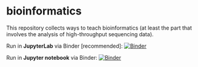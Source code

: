 # bioinformatics

This repository collects ways to teach bioinformatics (at least the part that involves the analysis of high-throughput sequencing data).  

Run in **JupyterLab**  via Binder [recommended]: 
[![Binder](https://mybinder.org/badge_logo.svg)](https://mybinder.org/v2/gh/eafyounian/bioinformatics/master?urlpath=lab/tree/bedtools_example.ipynb)

Run in **Jupyter notebook** via Binder:
[![Binder](https://mybinder.org/badge_logo.svg)](https://mybinder.org/v2/gh/eafyounian/bioinformatics/master?filepath=bedtools_example.ipynb)
